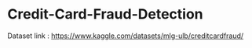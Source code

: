 # Credit-Card-Fraud-Detection

Dataset link : https://www.kaggle.com/datasets/mlg-ulb/creditcardfraud/
